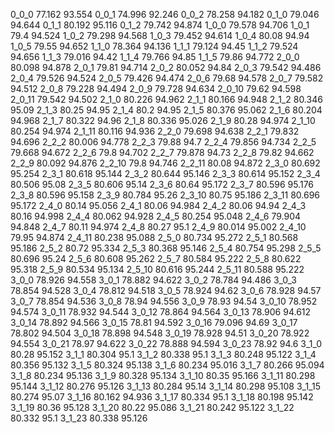 0_0_0 77.162 93.554 
0_0_1 74.996 92.246 
0_0_2 78.258 94.182 
0_1_0 79.046 94.644 
0_1_1 80.192 95.116 
0_1_2 79.742 94.874 
1_0_0 79.578 94.706 
1_0_1 79.4 94.524 
1_0_2 79.298 94.568 
1_0_3 79.452 94.614 
1_0_4 80.08 94.94 
1_0_5 79.55 94.652 
1_1_0 78.364 94.136 
1_1_1 79.124 94.45 
1_1_2 79.524 94.656 
1_1_3 79.016 94.42 
1_1_4 79.766 94.85 
1_1_5 79.86 94.772 
2_0_0 80.098 94.878 
2_0_1 79.81 94.714 
2_0_2 80.052 94.84 
2_0_3 79.542 94.486 
2_0_4 79.526 94.524 
2_0_5 79.426 94.474 
2_0_6 79.68 94.578 
2_0_7 79.582 94.512 
2_0_8 79.228 94.494 
2_0_9 79.728 94.634 
2_0_10 79.62 94.598 
2_0_11 79.542 94.502 
2_1_0 80.226 94.962 
2_1_1 80.166 94.948 
2_1_2 80.346 95.09 
2_1_3 80.25 94.95 
2_1_4 80.2 94.95 
2_1_5 80.376 95.062 
2_1_6 80.204 94.968 
2_1_7 80.322 94.96 
2_1_8 80.336 95.026 
2_1_9 80.28 94.974 
2_1_10 80.254 94.974 
2_1_11 80.116 94.936 
2_2_0 79.698 94.638 
2_2_1 79.832 94.696 
2_2_2 80.006 94.778 
2_2_3 79.88 94.7 
2_2_4 79.856 94.734 
2_2_5 79.668 94.672 
2_2_6 79.8 94.702 
2_2_7 79.878 94.73 
2_2_8 79.82 94.662 
2_2_9 80.092 94.876 
2_2_10 79.8 94.746 
2_2_11 80.08 94.872 
2_3_0 80.692 95.254 
2_3_1 80.618 95.144 
2_3_2 80.644 95.146 
2_3_3 80.614 95.152 
2_3_4 80.506 95.08 
2_3_5 80.606 95.14 
2_3_6 80.64 95.172 
2_3_7 80.596 95.176 
2_3_8 80.596 95.158 
2_3_9 80.784 95.26 
2_3_10 80.75 95.186 
2_3_11 80.696 95.172 
2_4_0 80.14 95.056 
2_4_1 80.06 94.984 
2_4_2 80.06 94.94 
2_4_3 80.16 94.998 
2_4_4 80.062 94.928 
2_4_5 80.254 95.048 
2_4_6 79.904 94.848 
2_4_7 80.11 94.974 
2_4_8 80.27 95.1 
2_4_9 80.014 95.002 
2_4_10 79.95 94.874 
2_4_11 80.238 95.088 
2_5_0 80.734 95.272 
2_5_1 80.568 95.186 
2_5_2 80.72 95.334 
2_5_3 80.368 95.146 
2_5_4 80.754 95.298 
2_5_5 80.696 95.24 
2_5_6 80.608 95.262 
2_5_7 80.584 95.222 
2_5_8 80.622 95.318 
2_5_9 80.534 95.134 
2_5_10 80.616 95.244 
2_5_11 80.588 95.222 
3_0_0 78.926 94.558 
3_0_1 78.882 94.622 
3_0_2 78.784 94.486 
3_0_3 78.854 94.528 
3_0_4 78.812 94.518 
3_0_5 78.924 94.62 
3_0_6 78.928 94.57 
3_0_7 78.854 94.536 
3_0_8 78.94 94.556 
3_0_9 78.93 94.54 
3_0_10 78.952 94.574 
3_0_11 78.932 94.544 
3_0_12 78.864 94.564 
3_0_13 78.906 94.612 
3_0_14 78.892 94.566 
3_0_15 78.81 94.592 
3_0_16 79.096 94.69 
3_0_17 78.802 94.504 
3_0_18 78.898 94.548 
3_0_19 78.928 94.51 
3_0_20 78.922 94.554 
3_0_21 78.97 94.622 
3_0_22 78.888 94.594 
3_0_23 78.92 94.6 
3_1_0 80.28 95.152 
3_1_1 80.304 95.1 
3_1_2 80.338 95.1 
3_1_3 80.248 95.122 
3_1_4 80.356 95.132 
3_1_5 80.324 95.138 
3_1_6 80.234 95.016 
3_1_7 80.266 95.094 
3_1_8 80.234 95.136 
3_1_9 80.328 95.134 
3_1_10 80.35 95.166 
3_1_11 80.298 95.144 
3_1_12 80.276 95.126 
3_1_13 80.284 95.14 
3_1_14 80.298 95.108 
3_1_15 80.274 95.07 
3_1_16 80.162 94.936 
3_1_17 80.334 95.1 
3_1_18 80.198 95.142 
3_1_19 80.36 95.128 
3_1_20 80.22 95.086 
3_1_21 80.242 95.122 
3_1_22 80.332 95.1 
3_1_23 80.338 95.126 
